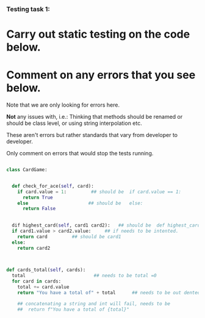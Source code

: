 ### Testing task 1:

# Carry out static testing on the code below.
# Comment on any errors that you see below.

Note that we are only looking for errors here.

**Not** any issues with, i.e.: 
Thinking that methods should be renamed or should be class level, or using string interpolation etc. 

These aren't errors but rather standards that vary from developer to developer. 

Only comment on errors that would stop the tests running.

```python

class CardGame:


  def check_for_ace(self, card):
    if card.value = 1:         ## should be  if card.value == 1:
      return True
    else                      ## should be   else:
      return False
   

  dif highest_card(self, card1 card2):   ## should be  def highest_card(self, card1, card2)
  if card1.value > card2.value:     ## if needs to be intented.
    return card         ## should be card1
  else:
    return card2
  


def cards_total(self, cards):
  total                         ## needs to be total =0
  for card in cards:
    total += card.value
    return "You have a total of" + total      ## needs to be out dented

    ## concatenating a string and int will fail, needs to be
    ##  return f"You have a total of {total}" 
  
```
